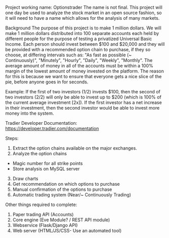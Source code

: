 Project working name: Optionstrader
The name is not final.
This project will one day be used to analyze the stock market in an open source fashion, so it will need to have a name which allows for the analysis of many markets.

Background
The purpose of this project is to make 1 million dollars.  We will make 1 million dollars distributed into 100 separate accounts each held by different people for the purpose of testing a privatized Universal Basic Income. Each person should invest between $100 and $20,000 and they will be provided with a recommended option chain to purchase, if they so choose, at differing intervals
such as: "As fast as possible (~ Continuously)", "Minutely", "Hourly", "Daily", "Weekly", "Monthly". The average amount of money in all of the accounts must be within a 100% margin of the lowest amount
of money invested on the platform.  The reason for this is because we want to ensure that everyone gets a nice slice of the pie, before anyone goes in for seconds.

Example:
If the first of two investors (1/2) invests $100, then the second of two investors (2/2) will only be able to invest up to $200 (which is 100% of the current average investment [2x]).
If the first investor has a net increase in their investment, then the second investor would be able to invest more money into the system.

Tradier Developer Documentation:
https://developer.tradier.com/documentation

Steps:
1) Extract the option chains available on the major exchanges.
2) Analyze the option chains
  - Magic number for all strike points
  - Store analysis on MySQL server
3) Draw charts
4) Get recommendation on which options to purchase
5) Manual confirmation of the options to purchase
6) Automatic trading system (Near/~ Continuously Trading)

Other things required to complete:
1) Paper trading API (Accounts)
2) Core engine (Eve Module? / REST API module)
3) Webservice (Flask/Django API)
4) Web server (HTML/JS/CSS- Use an automated tool)
